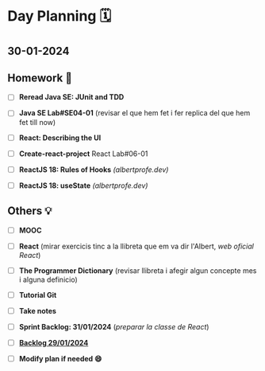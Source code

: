 # Day Planning :spiral_calendar:

## 30-01-2024

## Homework :pencil:

- [ ] **Reread Java SE: JUnit and TDD**

- [ ] **Java SE Lab#SE04-01** (revisar el que hem fet i fer replica del que hem fet till now)

- [ ] **React: Describing the UI**

- [ ] **Create-react-project** React Lab#06-01

- [ ] **ReactJS 18: Rules of Hooks** *(albertprofe.dev)*

- [ ] **ReactJS 18: useState** *(albertprofe.dev)*

## Others :bulb:

+ [ ] **MOOC**

+ [ ] **React** (mirar exercicis tinc a la llibreta que em va dir l'Albert, *web oficial React*)

+ [ ] **The Programmer Dictionary** (revisar llibreta i afegir algun concepte mes i alguna definicio)
- [ ] **Tutorial Git**

- [ ] **Take notes**

- [ ] **Sprint Backlog: 31/01/2024** (*preparar la classe de React*)

- [ ] **<u>Backlog 29/01/2024</u>**

- [ ] **Modify plan if needed :smile:**
